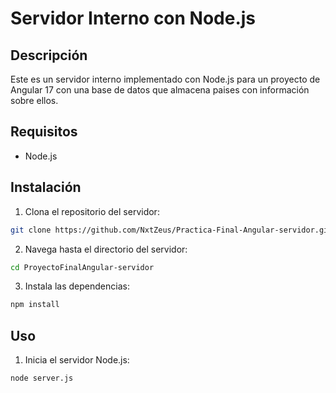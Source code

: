 # Servidor Interno con Node.js

## Descripción

Este es un servidor interno implementado con Node.js para un proyecto de Angular 17 con una base de datos que almacena paises con información sobre ellos.

## Requisitos

- Node.js

## Instalación

1. Clona el repositorio del servidor:
```bash
git clone https://github.com/NxtZeus/Practica-Final-Angular-servidor.git
```
2. Navega hasta el directorio del servidor:
```bash
cd ProyectoFinalAngular-servidor
```
3. Instala las dependencias:
```bash
npm install
```

## Uso

1. Inicia el servidor Node.js:
```bash
node server.js
```